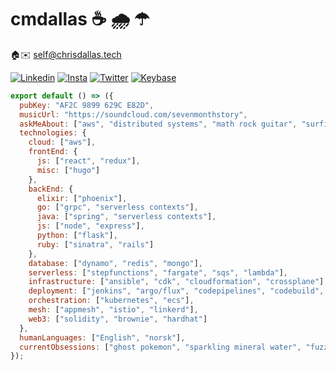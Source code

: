 # cmdallas ☕ 🌧️ ☂

🏠✉️ self@chrisdallas.tech

[![Linkedin](https://img.shields.io/badge/-LinkedIn-222222?style=flat-square&logo=Linkedin&logoColor=white&link=https://www.linkedin.com/in/christopher-dallas/)](https://www.linkedin.com/in/christopher-dallas/)
[![Insta](https://img.shields.io/badge/-Insta-222222?style=flat-square&logo=instagram&logoColor=white&link=https://www.instagram.com/christdallas/)](https://www.instagram.com/christdallas/)
[![Twitter](https://img.shields.io/badge/-Twitter-222222?style=flat-square&logo=twitter&logoColor=white&link=https://twitter.com/__prblmchld/)](https://twitter.com/__prblmchld/)
[![Keybase](https://img.shields.io/badge/-Keybase-222222?style=flat-square&logo=keybase&logoColor=white&link=https://keybase.io/prblmchld)](https://keybase.io/prblmchld)

```js
export default () => ({
  pubKey: "AF2C 9899 629C E82D",
  musicUrl: "https://soundcloud.com/sevenmonthstory",
  askMeAbout: ["aws", "distributed systems", "math rock guitar", "surfing"],
  technologies: {
    cloud: ["aws"],
    frontEnd: {
      js: ["react", "redux"],
      misc: ["hugo"]
    },
    backEnd: {
      elixir: ["phoenix"],
      go: ["grpc", "serverless contexts"],
      java: ["spring", "serverless contexts"],
      js: ["node", "express"],
      python: ["flask"],
      ruby: ["sinatra", "rails"]
    },
    database: ["dynamo", "redis", "mongo"],
    serverless: ["stepfunctions", "fargate", "sqs", "lambda"],
    infrastructure: ["ansible", "cdk", "cloudformation", "crossplane"],
    deployment: ["jenkins", "argo/flux", "codepipelines", "codebuild", "circleci"],
    orchestration: ["kubernetes", "ecs"],
    mesh: ["appmesh", "istio", "linkerd"],
    web3: ["solidity", "brownie", "hardhat"]
  },
  humanLanguages: ["English", "norsk"],
  currentObsessions: ["ghost pokemon", "sparkling mineral water", "fuzzy hats", "defi"]
});
```
